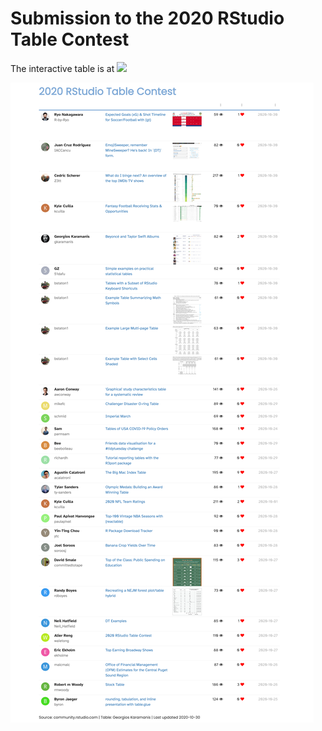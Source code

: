 # Submission to the 2020 RStudio Table Contest  
  
The interactive table is at ![](https://gkaramanis.github.io/table-contest)

![](table-contest.png)
